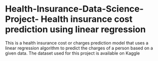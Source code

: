 # Health-Insurance-Data-Science-Project- Health insurance cost prediction using linear regression
This is a health insurance cost or charges prediction model that uses a linear regression algorithm to predict the charges of a person based on a given data. 
The dataset used for this project is available on Kaggle
